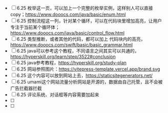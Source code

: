 - [ ] 6.25 枚举这一页，可以加上一个完整的枚举实例，这样别人可以直接copy；https://www.dooocs.com/java/basic/enum.html
- [ ] 6.25 控制流程这一列，针对某个循环，可以在代码块里增加高亮，让用户专注于当前某个循环体；https://www.dooocs.com/java/basic/control_flow.html
- [ ] 6.25 类型推断，或者其他的代码，都可以加上 代码块内的高亮，https://www.dooocs.com/swift/basic/basic_grammar.html
- [ ] 6.25 java可以参考这个教程，不同语言之间其实可以共通的，https://hyperskill.org/learn/step/3522#conclusion
- [ ] 6.25 java参考教程，https://hyperskill.org/study-plan
- [ ] 6.25 网站参照图片：https://vitepress-template.vercel.app/brand.svg
- [ ] 6.25 这个内容可以放到网站上去，https://staticsitegenerators.net/
- [ ] 6.25 umami这个网站流量分析网站是开源的，数据由自己托管，且不会被广告拦截器拦截
- [ ] 6.25 评论系统、对话框等内容需要加起来
- [ ] 
- [ ] 
